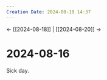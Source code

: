 ```yaml
---
Creation Date: 2024-08-19 14:37
---
```


<- [[2024-08-18]] | [[2024-08-20]]  ->

# 2024-08-16
Sick day.